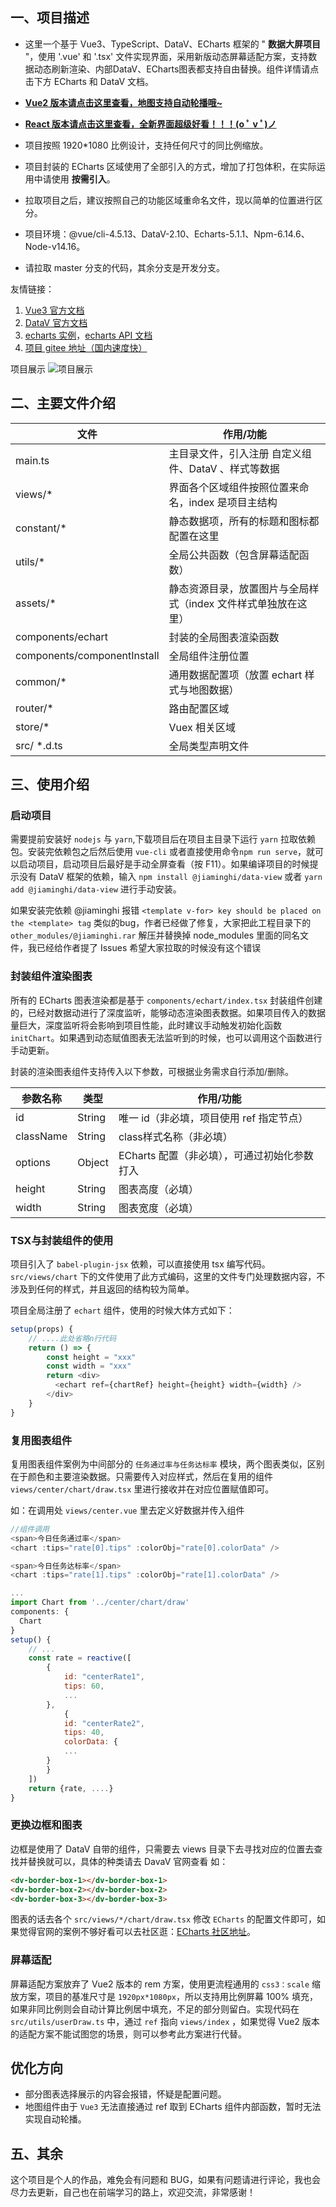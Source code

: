 ## 一、项目描述

- 这里一个基于 Vue3、TypeScript、DataV、ECharts 框架的 " **数据大屏项目** "，使用 '.vue' 和 '.tsx' 文件实现界面，采用新版动态屏幕适配方案，支持数据动态刷新渲染、内部DataV、ECharts图表都支持自由替换。组件详情请点击下方 ECharts 和 DataV 文档。

- [**Vue2 版本请点击这里查看，地图支持自动轮播哦~**](https://gitee.com/MTrun/big-screen-vue-datav)
- [**React 版本请点击这里查看，全新界面超级好看！！！(o ﾟ v ﾟ)ノ**](https://gitee.com/MTrun/react-big-screen)
- 项目按照 1920*1080 比例设计，支持任何尺寸的同比例缩放。
- 项目封装的 ECharts 区域使用了全部引入的方式，增加了打包体积，在实际运用中请使用 **按需引入**。
- 拉取项目之后，建议按照自己的功能区域重命名文件，现以简单的位置进行区分。
- 项目环境：@vue/cli-4.5.13、DataV-2.10、Echarts-5.1.1、Npm-6.14.6、Node-v14.16。
- 请拉取 master 分支的代码，其余分支是开发分支。

友情链接：

1.  [Vue3 官方文档](https://composition-api.vuejs.org/zh/api.html#setup)
2.  [DataV 官方文档](http://datav.jiaminghi.com/guide/)
3.  [echarts 实例](https://echarts.apache.org/examples/zh/index.html)，[echarts API 文档](https://echarts.apache.org/zh/api.html#echarts)
4.  [项目 gitee 地址（国内速度快）](https://gitee.com/MTrun/vue-big-screen-plugin)

项目展示
![项目展示](https://images.gitee.com/uploads/images/2020/1208/183608_b893a510_4964818.gif "20201208_221020.gif")

## 二、主要文件介绍

| 文件                | 作用/功能                                                              |
| ------------------- | --------------------------------------------------------------------- |
| main.ts           | 主目录文件，引入注册 自定义组件、DataV 、样式等数据          |
| views/*       | 界面各个区域组件按照位置来命名，index 是项目主结构                 |
| constant/* | 静态数据项，所有的标题和图标都配置在这里                              |
| utils/* | 全局公共函数（包含屏幕适配函数）                 |
| assets/*           | 静态资源目录，放置图片与全局样式（index 文件样式单独放在这里）             |
| components/echart   | 封装的全局图表渲染函数                  |
| components/componentInstall | 全局组件注册位置 |
| common/* | 通用数据配置项（放置 echart 样式与地图数据）                 |
| router/* | 路由配置区域                                                 |
| store/* | Vuex 相关区域                                                |
| src/ *.d.ts | 全局类型声明文件                                             |

## 三、使用介绍

### 启动项目

需要提前安装好 `nodejs` 与 `yarn`,下载项目后在项目主目录下运行 `yarn` 拉取依赖包。安装完依赖包之后然后使用 `vue-cli` 或者直接使用命令`npm run serve`，就可以启动项目，启动项目后最好是手动全屏查看（按 F11）。如果编译项目的时候提示没有 DataV 框架的依赖，输入 `npm install @jiaminghi/data-view` 或者 `yarn add @jiaminghi/data-view` 进行手动安装。

如果安装完依赖 @jiaminghi 报错 `<template v-for> key should be placed on the <template> tag` 类似的bug，作者已经做了修复，大家把此工程目录下的 `other_modules/@jiaminghi.rar` 解压并替换掉 node_modules 里面的同名文件，我已经给作者提了 Issues 希望大家拉取的时候没有这个错误


### 封装组件渲染图表

所有的 ECharts 图表渲染都是基于 `components/echart/index.tsx` 封装组件创建的，已经对数据动进行了深度监听，能够动态渲染图表数据。如果项目传入的数据量巨大，深度监听将会影响到项目性能，此时建议手动触发初始化函数 `initChart`。如果遇到动态赋值图表无法监听到的时候，也可以调用这个函数进行手动更新。

封装的渲染图表组件支持传入以下参数，可根据业务需求自行添加/删除。

|参数名称              | 类型      | 作用/功能                      |
| -------------------| --------- | ------------------------------|
| id                 | String    | 唯一 id（非必填，项目使用 ref 指定节点） |
| className          | String    | class样式名称（非必填）            |
| options            | Object    | ECharts 配置（非必填），可通过初始化参数打入 |
| height             | String    | 图表高度（必填）                    |
| width              | String    | 图表宽度（必填）                    |

### TSX与封装组件的使用

项目引入了 `babel-plugin-jsx` 依赖，可以直接使用 tsx 编写代码。 `src/views/chart` 下的文件使用了此方式编码，这里的文件专门处理数据内容，不涉及到任何的样式，并且返回的结构较为简单。

项目全局注册了 `echart` 组件，使用的时候大体方式如下：

```javascript
setup(props) {
    // ....此处省略n行代码
    return () => {
        const height = "xxx"
        const width = "xxx"
        return <div>
          <echart ref={chartRef} height={height} width={width} />
        </div>
    }
}
```

### 复用图表组件

复用图表组件案例为中间部分的 `任务通过率与任务达标率` 模块，两个图表类似，区别在于颜色和主要渲染数据。只需要传入对应样式，然后在复用的组件 `views/center/chart/draw.tsx` 里进行接收并在对应位置赋值即可。

如：在调用处 `views/center.vue` 里去定义好数据并传入组件

```js
//组件调用
<span>今日任务通过率</span>
<chart :tips="rate[0].tips" :colorObj="rate[0].colorData" />

<span>今日任务达标率</span>
<chart :tips="rate[1].tips" :colorObj="rate[1].colorData" />

...
import Chart from '../center/chart/draw'
components: {
  Chart
}
setup() {
    // ...
    const rate = reactive([ 
        {
            id: "centerRate1",
            tips: 60,
            ...
        },
            {
            id: "centerRate2",
            tips: 40,
            colorData: {
            ...
        }
        }
    ])
    return {rate, ....}
}
```

### 更换边框和图表

边框是使用了 DataV 自带的组件，只需要去 views 目录下去寻找对应的位置去查找并替换就可以，具体的种类请去 DavaV 官网查看
如：

```html
<dv-border-box-1></dv-border-box-1>
<dv-border-box-2></dv-border-box-2>
<dv-border-box-3></dv-border-box-3>
```

图表的话去各个 `src/views/*/chart/draw.tsx` 修改 `ECharts` 的配置文件即可，如果觉得官网的案例不够好看可以去社区逛：[ECharts 社区地址](https://www.makeapie.com/explore.html)。

### 屏幕适配

屏幕适配方案放弃了 Vue2 版本的 rem 方案，使用更流程通用的 `css3：scale` 缩放方案，项目的基准尺寸是 `1920px*1080px`，所以支持用比例屏幕 100% 填充，如果非同比例则会自动计算比例居中填充，不足的部分则留白。实现代码在 `src/utils/userDraw.ts` 中，通过 `ref` 指向 `views/index` ，如果觉得 Vue2 版本的适配方案不能试图您的场景，则可以参考此方案进行代替。

## 优化方向

* 部分图表选择展示的内容会报错，怀疑是配置问题。
* 地图组件由于 `Vue3` 无法直接通过 ref 取到 ECharts 组件内部函数，暂时无法实现自动轮播。

## 五、其余

这个项目是个人的作品，难免会有问题和 BUG，如果有问题请进行评论，我也会尽力去更新，自己也在前端学习的路上，欢迎交流，非常感谢！
